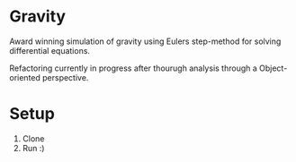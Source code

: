 # Gravity
Award winning simulation of gravity using Eulers step-method for solving differential equations.

Refactoring currently in progress after thourugh analysis through a Object-oriented perspective.

# Setup
1. Clone
2. Run :)
